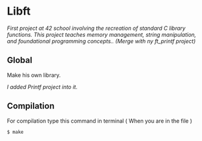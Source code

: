 # Libft

_First project at 42 school involving the recreation of standard C library functions. This project teaches memory management, string manipulation, and foundational programming concepts.. (Merge with ny ft_printf project)_

## Global

Make his own library.

_I added Printf project into it._

## Compilation

For compilation type this command in terminal ( When you are in the file )
```
$ make
```
